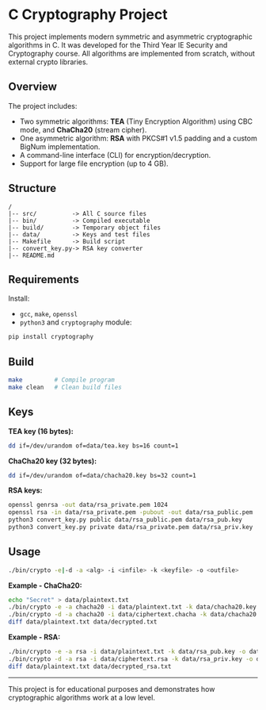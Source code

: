 # C Cryptography Project

This project implements modern symmetric and asymmetric cryptographic algorithms in C. It was developed for the Third Year IE Security and Cryptography course. All algorithms are implemented from scratch, without external crypto libraries.

## Overview

The project includes:

* Two symmetric algorithms: **TEA** (Tiny Encryption Algorithm) using CBC mode, and **ChaCha20** (stream cipher).
* One asymmetric algorithm: **RSA** with PKCS#1 v1.5 padding and a custom BigNum implementation.
* A command-line interface (CLI) for encryption/decryption.
* Support for large file encryption (up to 4 GB).

## Structure

```
/
|-- src/          -> All C source files
|-- bin/          -> Compiled executable
|-- build/        -> Temporary object files
|-- data/         -> Keys and test files
|-- Makefile      -> Build script
|-- convert_key.py-> RSA key converter
|-- README.md
```

## Requirements

Install:

* `gcc`, `make`, `openssl`
* `python3` and `cryptography` module:

```bash
pip install cryptography
```

## Build

```bash
make         # Compile program
make clean   # Clean build files
```

## Keys

**TEA key (16 bytes):**

```bash
dd if=/dev/urandom of=data/tea.key bs=16 count=1
```

**ChaCha20 key (32 bytes):**

```bash
dd if=/dev/urandom of=data/chacha20.key bs=32 count=1
```

**RSA keys:**

```bash
openssl genrsa -out data/rsa_private.pem 1024
openssl rsa -in data/rsa_private.pem -pubout -out data/rsa_public.pem
python3 convert_key.py public data/rsa_public.pem data/rsa_pub.key
python3 convert_key.py private data/rsa_private.pem data/rsa_priv.key
```

## Usage

```bash
./bin/crypto -e|-d -a <alg> -i <infile> -k <keyfile> -o <outfile>
```

**Example - ChaCha20:**

```bash
echo "Secret" > data/plaintext.txt
./bin/crypto -e -a chacha20 -i data/plaintext.txt -k data/chacha20.key -o data/ciphertext.chacha
./bin/crypto -d -a chacha20 -i data/ciphertext.chacha -k data/chacha20.key -o data/decrypted.txt
diff data/plaintext.txt data/decrypted.txt
```

**Example - RSA:**

```bash
./bin/crypto -e -a rsa -i data/plaintext.txt -k data/rsa_pub.key -o data/ciphertext.rsa
./bin/crypto -d -a rsa -i data/ciphertext.rsa -k data/rsa_priv.key -o data/decrypted_rsa.txt
diff data/plaintext.txt data/decrypted_rsa.txt
```

---

This project is for educational purposes and demonstrates how cryptographic algorithms work at a low level.
